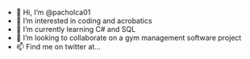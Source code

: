 - 👋  Hi, I’m @pacholca01
- 👀  I’m interested in coding and acrobatics
- 🌱  I’m currently learning C# and SQL
- 💞️  I’m looking to collaborate on a gym management software project
- 📫  Find me on twitter at...

<!---
pacholca01/pacholca01 is a ✨ special ✨ repository because its `README.md` (this file) appears on your GitHub profile.
You can click the Preview link to take a look at your changes.
--->
